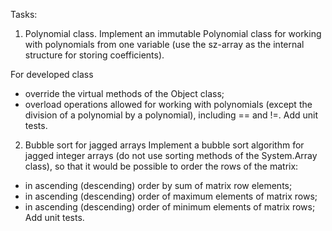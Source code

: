 Tasks:
1. Polynomial class.
Implement an immutable Polynomial class for working with polynomials from one variable (use the sz-array as the internal structure for storing coefficients).

For developed class

- override the virtual methods of the Object class;
- overload operations allowed for working with polynomials (except the division of a polynomial by a polynomial), including == and !=.
Add unit tests.

2. Bubble sort for jagged arrays
Implement a bubble sort algorithm for jagged integer arrays (do not use sorting methods of the System.Array class), so that it would be possible to order the rows of the matrix:

- in ascending (descending) order by sum of matrix row elements;
- in ascending (descending) order of maximum elements of matrix rows;
- in ascending (descending) order of minimum elements of matrix rows;
Add unit tests.